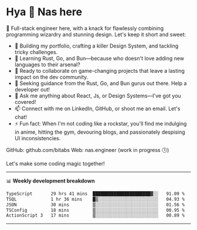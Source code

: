 # Hya 👋 Nas here

👋 Full-stack engineer here, with a knack for flawlessly combining programming wizardry and stunning design. Let's keep it short and sweet:

- 🔭 Building my portfolio, crafting a killer Design System, and tackling tricky challenges.
- 🌱 Learning Rust, Go, and Bun—because who doesn't love adding new languages to their arsenal?
- 👯 Ready to collaborate on game-changing projects that leave a lasting impact on the dev community.
- 🤔 Seeking guidance from the Rust, Go, and Bun gurus out there. Help a developer out!
- 💬 Ask me anything about React, Js, or Design Systems—I've got you covered!
- 📫 Connect with me on LinkedIn, GitHub, or shoot me an email. Let's chat!
- ⚡ Fun fact: When I'm not coding like a rockstar, you'll find me indulging in anime, hitting the gym, devouring blogs, and passionately despising UI inconsistencies.

GitHub: github.com/bitabs
Web: nas.engineer (work in progress 🕒)

Let's make some coding magic together!

-------
📊 **Weekly development breakdown**
<!--START_SECTION:waka-->

```txt
TypeScript       29 hrs 41 mins  ██████████████████████▓░░   91.09 %
TSQL             1 hr 36 mins    █▒░░░░░░░░░░░░░░░░░░░░░░░   04.93 %
JSON             30 mins         ▒░░░░░░░░░░░░░░░░░░░░░░░░   01.56 %
TSConfig         18 mins         ▒░░░░░░░░░░░░░░░░░░░░░░░░   00.95 %
ActionScript 3   17 mins         ▒░░░░░░░░░░░░░░░░░░░░░░░░   00.89 %
```

<!--END_SECTION:waka-->
-------
